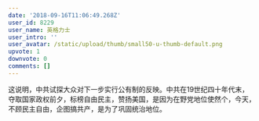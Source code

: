 ```yaml
---
date: '2018-09-16T11:06:49.268Z'
user_id: 8229
user_name: 英格力士
user_intro: ''
user_avatar: /static/upload/thumb/small50-u-thumb-default.png
upvote: 1
downvote: 0
comments: []
---
```


这说明，中共试探大众对下一步实行公有制的反映。中共在19世纪四十年代末，夺取国家政权前夕，标榜自由民主，赞扬美国，是因为在野党地位使然个，今天，不顾民主自由，企图搞共产，是为了巩固统治地位。
